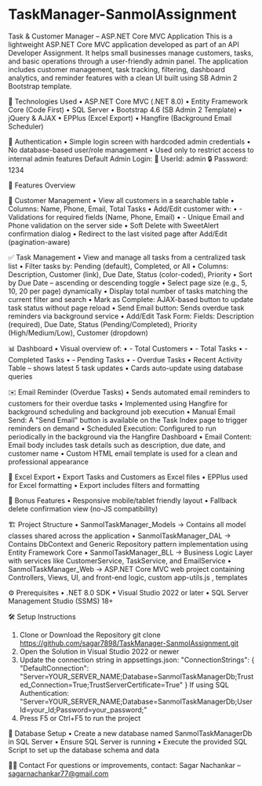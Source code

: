 # TaskManager-SanmolAssignment

Task & Customer Manager – ASP.NET Core MVC Application
This is a lightweight ASP.NET Core MVC application developed as part of an API Developer Assignment. It helps small businesses manage customers, tasks, and basic operations through a user-friendly admin panel.
The application includes customer management, task tracking, filtering, dashboard analytics, and reminder features with a clean UI built using SB Admin 2 Bootstrap template.

🚀 Technologies Used
•	ASP.NET Core MVC (.NET 8.0)
•	Entity Framework Core (Code First)
•	SQL Server
•	Bootstrap 4.6 (SB Admin 2 Template)
•	jQuery & AJAX
•	EPPlus (Excel Export)
•	Hangfire (Background Email Scheduler)

🔐 Authentication
•	Simple login screen with hardcoded admin credentials
•	No database-based user/role management
•	Used only to restrict access to internal admin features
Default Admin Login:
📧 UserId: admin
🔒 Password: 1234

📁 Features Overview

👥 Customer Management
•	View all customers in a searchable table
•	Columns: Name, Phone, Email, Total Tasks
•	Add/Edit customer with:
•	- Validations for required fields (Name, Phone, Email)
•	- Unique Email and Phone validation on the server side
•	Soft Delete with SweetAlert confirmation dialog
•	Redirect to the last visited page after Add/Edit (pagination-aware)

✅ Task Management
•	View and manage all tasks from a centralized task list
•	Filter tasks by: Pending (default), Completed, or All
•	Columns: Description, Customer (link), Due Date, Status (color-coded), Priority
•	Sort by Due Date – ascending or descending toggle
•	Select page size (e.g., 5, 10, 20 per page) dynamically
•	Display total number of tasks matching the current filter and search
•	Mark as Complete: AJAX-based button to update task status without page reload
•	Send Email button: Sends overdue task reminders via background service
•	Add/Edit Task Form: Fields: Description (required), Due Date, Status (Pending/Completed), Priority (High/Medium/Low), Customer (dropdown)

📊 Dashboard
•	Visual overview of:
•	- Total Customers
•	- Total Tasks
•	- Completed Tasks
•	- Pending Tasks
•	- Overdue Tasks
•	Recent Activity Table – shows latest 5 task updates
•	Cards auto-update using database queries

✉️ Email Reminder (Overdue Tasks)
•	Sends automated email reminders to customers for their overdue tasks
•	Implemented using Hangfire for background scheduling and background job execution
•	Manual Email Send: A "Send Email" button is available on the Task Index page to trigger reminders on demand
•	Scheduled Execution: Configured to run periodically in the background via the Hangfire Dashboard
•	Email Content: Email body includes task details such as description, due date, and customer name
•	Custom HTML email template is used for a clean and professional appearance

📄 Excel Export
•	Export Tasks and Customers as Excel files
•	EPPlus used for Excel formatting
•	Export includes filters and formatting

🧩 Bonus Features
•	Responsive mobile/tablet friendly layout
•	Fallback delete confirmation view (no-JS compatibility)

🏗️ Project Structure
•	SanmolTaskManager_Models → Contains all model classes shared across the application
•	SanmolTaskManager_DAL → Contains DbContext and Generic Repository pattern implementation using Entity Framework Core
•	SanmolTaskManager_BLL → Business Logic Layer with services like CustomerService, TaskService, and EmailService
•	SanmolTaskManager_Web → ASP.NET Core MVC web project containing Controllers, Views, UI, and front-end logic, custom app-utils.js , templates

⚙️ Prerequisites
•	.NET 8.0 SDK
•	Visual Studio 2022 or later
•	SQL Server Management Studio (SSMS) 18+

🛠️ Setup Instructions
1. Clone or Download the Repository
   git clone https://github.com/sagar7898/TaskManager-SanmolAssignment.git
2. Open the Solution in Visual Studio 2022 or newer
3. Update the connection string in appsettings.json:
   "ConnectionStrings": { "DefaultConnection": "Server=YOUR_SERVER_NAME;Database=SanmolTaskManagerDb;Trusted_Connection=True;TrustServerCertificate=True" }
   If using SQL Authentication:
   "Server=YOUR_SERVER_NAME;Database=SanmolTaskManagerDb;User Id=your_Id;Password=your_password;"
4. Press F5 or Ctrl+F5 to run the project
   
🧪 Database Setup
•	Create a new database named SanmolTaskManagerDb in SQL Server
•	Ensure SQL Server is running
•	Execute the provided SQL Script to set up the database schema and data

🙋‍♂️ Contact
For questions or improvements, contact:
Sagar Nachankar – sagarnachankar77@gmail.com


